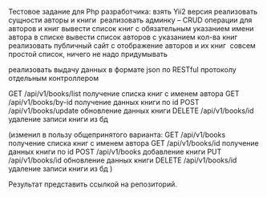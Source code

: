 Тестовое задание для Php разработчика:
взять Yii2 версия
реализовать сущности авторы и книги 
реализовать админку – CRUD операции для авторов и книг
вывести список книг с обязательным указанием имени автора в списке
вывести список авторов с указанием кол-ва книг
реализовать публичный сайт с отображение авторов и их книг 
совсем простой список, ничего не надо придумывать 

реализовать выдачу данных в формате json по RESTful протоколу отдельным контроллером 

GET /api/v1/books/list получение списка книг с именем автора 
GET /api/v1/books/by-id получение данных книги по id 
POST /api/v1/books/update обновление данных книги 
DELETE /api/v1/books/id удаление записи книги из бд 

(изменил в пользу общепринятого варианта: 
GET /api/v1/books получение списка книг с именем автора 
GET /api/v1/books/id получение данных книги по id 
POST /api/v1/books добавление книги 
PUT /api/v1/books/id обновление данных книги 
DELETE /api/v1/books/id удаление записи книги из бд
)

Результат представить  ссылкой на репозиторий. 
